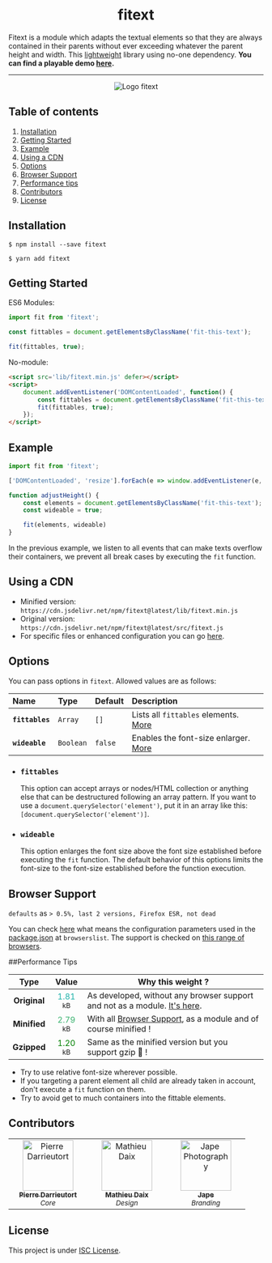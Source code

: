 <h1 align="center">fitext</h1>

Fitext is a module which adapts the textual elements so that they are always contained in their parents without ever exceeding whatever the parent height and width. This [lightweight](#performance-tips) library using no-one dependency. **You can find a playable demo [here](https://pierredarrieutort.github.io/fitext/).**
___

<div align="center">
    <img src="./src/img/fitext_logo.jpg" alt="Logo fitext">
</div>

## Table of contents

1. [Installation](#installation)
2. [Getting Started](#getting-started)
3. [Example](#Example)
4. [Using a CDN](#using-a-cdn)
5. [Options](#options)
6. [Browser Support](#browser-suport)
7. [Performance tips](#performance-tips)
8. [Contributors](#contributors)
9. [License](#license)

## Installation

```shell
$ npm install --save fitext
```
```shell
$ yarn add fitext
```

## Getting Started

ES6 Modules:
```js
import fit from 'fitext';

const fittables = document.getElementsByClassName('fit-this-text');

fit(fittables, true);
```

No-module:
```html
<script src='lib/fitext.min.js' defer></script>
<script>
    document.addEventListener('DOMContentLoaded', function() {
        const fittables = document.getElementsByClassName('fit-this-text');
        fit(fittables, true);
    });
</script>
```
## Example

```js
import fit from 'fitext';

['DOMContentLoaded', 'resize'].forEach(e => window.addEventListener(e, adjustHeight));

function adjustHeight() {
    const elements = document.getElementsByClassName('fit-this-text');
    const wideable = true;

    fit(elements, wideable)
}
```

In the previous example, we listen to all events that can make texts overflow their containers, we prevent all break cases by executing the `fit` function.

## Using a CDN

- Minified version: `https://cdn.jsdelivr.net/npm/fitext@latest/lib/fitext.min.js`
- Original version: `https://cdn.jsdelivr.net/npm/fitext@latest/src/fitext.js`
- For specific files or enhanced configuration you can go [here](https://www.jsdelivr.com/package/npm/fitext).


## Options

You can pass options in `fitext`. Allowed values are as follows:

| Name             | Type      | Default | Description |
| :--------------- | :-------- | :------ | :---------- |
| **`fittables`**  | `Array`   | `[]`    | Lists all `fittables` elements. [More](#fittables)|
| **`wideable`**   | `Boolean` | `false` | Enables the font-size enlarger. [More](#wideable)|

- ### `fittables`
    This option can accept arrays or nodes/HTML collection or anything else that can be destructured following an array pattern. If you want to use a `document.querySelector('element')`, put it in an array like this: `[document.querySelector('element')]`.

- ### `wideable`
    This option enlarges the font size above the font size established before executing the `fit` function.
    The default behavior of this options limits the font-size to the font-size established before the function execution.

## Browser Support

`defaults` as `> 0.5%, last 2 versions, Firefox ESR, not dead`

You can check [here](https://github.com/browserslist/browserslist#queries) what means the configuration parameters used in the [package.json](package.json) at `browserslist`.
The support is checked on [this range of browsers](https://browserl.ist/?q=defaults).

##Performance Tips

Type|Value|Why this weight ?
:----:|:-----:|---
**Original**|<span style="color:lightseagreen">1.81</span> <sup>kB</sup>| As developed, without any browser support and not as a module. [It's here](src/fitext.js "Get the file").
**Minified**|<span style="color:mediumseagreen">2.79</span> <sup>kB</sup>| With all [Browser Support](#browser-suport), as a module and of course minified !
**Gzipped**|<span style="color:green">1.20</span> <sup>kB</sup>| Same as the minified version but you support gzip 🎉 !

- Try to use relative font-size wherever possible.
- If you targeting a parent element all child are already taken in account, don't execute a `fit` function on them.
- Try to avoid get to much containers into the fittable elements.

## Contributors

<table>
    <tbody>
        <tr>
            <td align="center" width="140">
                <a href="https://github.com/pierredarrieutort">
                    <img src="https://avatars0.githubusercontent.com/u/25182438?s=460&amp;v=4" alt="Pierre Darrieutort" width="100px;" />
                    <br />
                    <sub><strong>Pierre Darrieutort</strong></sub>
                </a><br>
                    <sub><i>Core</i></sub>
            </td>
            <td align="center" width="140">
                <a href="https://github.com/mathieudaix">
                    <img src="https://scontent.xx.fbcdn.net/v/t1.15752-9/95019821_1336186823257776_6091369584101687296_n.jpg?_nc_cat=109&_nc_sid=b96e70&_nc_ohc=vzl7zKAyKi0AX9JY36K&_nc_ad=z-m&_nc_cid=0&_nc_zor=9&_nc_ht=scontent.xx&oh=c0b399312a81efd43099d87ea03d8b37&oe=5ECFC9AF" alt="Mathieu Daix" width="100px;" />
                    <br />
                    <sub><strong>Mathieu Daix</strong></sub>
                </a><br>
                    <sub><i>Design</i></sub>
            </td>
            <td align="center" width="140">
                <a href=https://www.instagram.com/jape_photography/">
                    <img src="https://scontent-cdg2-1.cdninstagram.com/v/t51.2885-19/s150x150/87216381_788522074974374_7740995681304707072_n.jpg?_nc_ht=scontent-cdg2-1.cdninstagram.com&_nc_ohc=skjsIYhclVgAX9ewtZk&oh=17baa04f8587b0089e9b2e22ef0624e1&oe=5ED93384" alt="Jape Photography" width="100px;" />
                    <br />
                    <sub><strong>Jape</strong></sub>
                </a><br>
                    <sub><i>Branding</i></sub>
            </td>
        </tr>
    </tbody>
</table>

## License

This project is under [ISC License](LICENSE.md).
